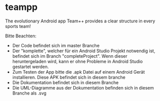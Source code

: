 # teampp
The evolutionary Android app Team++ provides a clear structure in every sports team!


Bitte Beachten:
- Der Code befindet sich im master Branche 
- Der "komplette", welcher für ein Android Studio Projekt notwendig ist, befindet sich im Branch "completeProject". Wenn dieser heruntergeladen wird, kann er ohne Probleme in Android Studio gestartet werden.
- Zum Testen der App bitte die .apk Datei auf einem Android Gerät installieren. Diese APK befindet sich in diesem branche
- Die Dokumentation befindet sich in diesem Branche
- Die UML-Diagramme aus der Dokumentation befinden sich in diesem Branche als .svg
